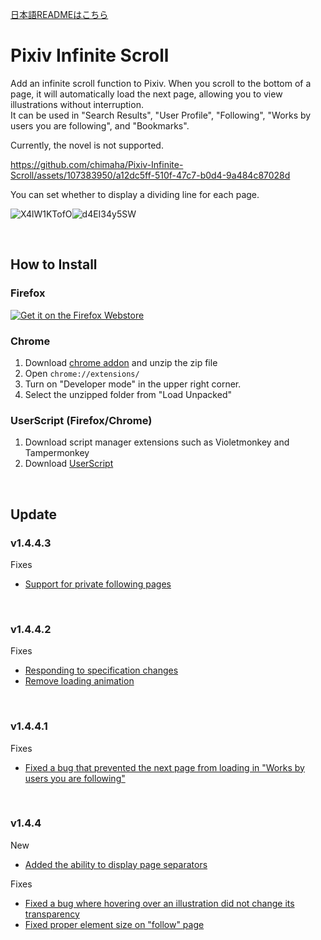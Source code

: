 [日本語READMEはこちら](https://github.com/chimaha/Pixiv-Infinite-Scroll)  

# Pixiv Infinite Scroll

Add an infinite scroll function to Pixiv. When you scroll to the bottom of a page, it will automatically load the next page, allowing you to view illustrations without interruption.  
It can be used in "Search Results", "User Profile", "Following", "Works by users you are following", and "Bookmarks".  

Currently, the novel is not supported.  

https://github.com/chimaha/Pixiv-Infinite-Scroll/assets/107383950/a12dc5ff-510f-47c7-b0d4-9a484c87028d  


You can set whether to display a dividing line for each page.  

![X4lW1KTofO](https://github.com/chimaha/Pixiv-Infinite-Scroll/assets/107383950/fef7ec7f-fdcd-4184-a576-53331f382e51)![d4EI34y5SW](https://github.com/chimaha/Pixiv-Infinite-Scroll/assets/107383950/cefb6473-e3b4-4013-8ad0-c7467001d469)

&nbsp;  

## How to Install
### Firefox
<a href="https://addons.mozilla.org/en-US/firefox/addon/pixiv-infinite-scroll/" rel="nofollow"><img src="https://camo.githubusercontent.com/93008761190f691a7bea18556da6cad05b8ac6ef6a1e9e4121718bec79a45768/68747470733a2f2f626c6f672e6d6f7a696c6c612e6f72672f6164646f6e732f66696c65732f323031352f31312f6765742d7468652d6164646f6e2e706e67" alt="Get it on the Firefox Webstore" data-canonical-src="https://blog.mozilla.org/addons/files/2015/11/get-the-addon.png" style="max-width: 100%;"></a>

### Chrome
1. Download [chrome addon](https://github.com/chimaha/Pixiv-Infinite-Scroll/releases/latest/download/chrome_PixivInfiniteScroll.zip) and unzip the zip file  
2. Open `chrome://extensions/`
3. Turn on "Developer mode" in the upper right corner.
4. Select the unzipped folder from "Load Unpacked"

### UserScript (Firefox/Chrome)
1. Download script manager extensions such as Violetmonkey and Tampermonkey
2. Download [UserScript](https://github.com/chimaha/Pixiv-Infinite-Scroll/raw/main/script/pixivinfinitescroll.user.js)

&nbsp;  

## Update  
### v1.4.4.3  
Fixes  
- [Support for private following pages](https://github.com/chimaha/Pixiv-Infinite-Scroll/commit/3cd58461c9490da64f8784ebced6465152fdf87f)  

&nbsp;
### v1.4.4.2  
Fixes  
- [Responding to specification changes](https://github.com/chimaha/Pixiv-Infinite-Scroll/commit/3cd58461c9490da64f8784ebced6465152fdf87f)  
- [Remove loading animation](https://github.com/chimaha/Pixiv-Infinite-Scroll/commit/3cd58461c9490da64f8784ebced6465152fdf87f)  

&nbsp;
### v1.4.4.1  
Fixes  
- [Fixed a bug that prevented the next page from loading in "Works by users you are following"](https://github.com/chimaha/Pixiv-Infinite-Scroll/commit/002d18f5741bce7a8dfd3b363fde9936e804daf6)  

&nbsp;
### v1.4.4  
New  
- [Added the ability to display page separators](https://github.com/chimaha/Pixiv-Infinite-Scroll/commit/a78c50d8dc7a5b66fd7c5663406f6ca723a9022f)

Fixes  
- [Fixed a bug where hovering over an illustration did not change its transparency](https://github.com/chimaha/Pixiv-Infinite-Scroll/commit/046a1b5b395918380aef0649f1d706ad22402df5)
- [Fixed proper element size on "follow" page](https://github.com/chimaha/Pixiv-Infinite-Scroll/commit/6e849a861db31db2bc97e5176aca364b569cbc42)
